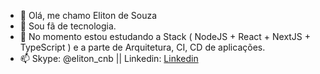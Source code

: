- 👋 Olá, me chamo Eliton de Souza
- 👀 Sou fã de tecnologia.
- 🌱 No momento estou estudando a Stack ( NodeJS + React + NextJS + TypeScript ) e a parte de Arquitetura, CI, CD de aplicações.
- 📫 Skype: @eliton_cnb || Linkedin: <a href="https://www.linkedin.com/in/eliton-souza-a42a4892/">Linkedin </a>

<!---
ElitonSouzaDev/ElitonSouzaDev is a ✨ special ✨ repository because its `README.md` (this file) appears on your GitHub profile.
You can click the Preview link to take a look at your changes.
--->
